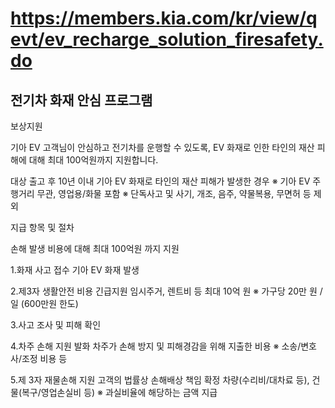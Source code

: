 # https://members.kia.com/kr/view/qevt/ev_recharge_solution_firesafety.do

## 전기차 화재 안심 프로그램

보상지원

기아 EV 고객님이 안심하고 전기차를 운행할 수 있도록, EV 화재로 인한 타인의 재산 피해에 대해 최대 100억원까지 지원합니다. 

대상
출고 후 10년 이내 기아 EV 화재로 타인의 재산 피해가 발생한 경우
※ 기아 EV 주행거리 무관, 영업용/화물 포함
※ 단독사고 및 사기, 개조, 음주, 약물복용, 무면허 등 제외

지급 항목 및 절차

손해 발생 비용에 대해 최대 100억원 까지 지원

1.화재 사고 접수
기아 EV 화재 발생

2.제3자 생활안전 비용 긴급지원
임시주거, 렌트비 등 최대 10억 원 ※ 가구당 20만 원 /일 (600만원 한도)

3.사고 조사 및 피해 확인

4.차주 손해 지원
발화 차주가 손해 방지 및 피해경감을 위해 지출한 비용 ※ 소송/변호사/조정 비용 등

5.제 3자 재물손해 지원 
고객의 법률상 손해배상 책임 확정
차량(수리비/대차료 등), 건물(복구/영업손실비 등) ※ 과실비율에 해당하는 금액 지급
